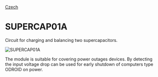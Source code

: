 
[Czech](./README.cs.md)
<!--- module --->
# SUPERCAP01A
<!--- Emodule --->

<!--- subtitle --->Circuit for charging and balancing two supercapacitors.<!--- Esubtitle --->

![SUPERCAP01A](/doc/img/SUPERCAP01A_QRcode.png)

<!--- description --->The module is suitable for covering power outages devices. By detecting the input voltage drop can be used for early shutdown of computers type ODROID on power.<!--- Edescription --->
            